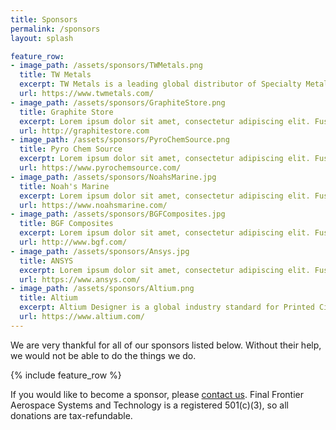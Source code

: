 ```yaml
---
title: Sponsors
permalink: /sponsors
layout: splash

feature_row:
- image_path: /assets/sponsors/TWMetals.png
  title: TW Metals
  excerpt: TW Metals is a leading global distributor of Specialty Metals! TW stocks and processes Tube, Bar, Extrusions, Sheet/Plate in Stainless, Aluminum, Nickel, Titanium & Carbon alloys.
  url: https://www.twmetals.com/
- image_path: /assets/sponsors/GraphiteStore.png
  title: Graphite Store
  excerpt: Lorem ipsum dolor sit amet, consectetur adipiscing elit. Fusce faucibus massa non diam hendrerit volutpat a et massa. Aenean laoreet nunc sed semper consectetur.
  url: http://graphitestore.com
- image_path: /assets/sponsors/PyroChemSource.png
  title: Pyro Chem Source
  excerpt: Lorem ipsum dolor sit amet, consectetur adipiscing elit. Fusce faucibus massa non diam hendrerit volutpat a et massa. Aenean laoreet nunc sed semper consectetur.
  url: https://www.pyrochemsource.com/
- image_path: /assets/sponsors/NoahsMarine.jpg
  title: Noah's Marine
  excerpt: Lorem ipsum dolor sit amet, consectetur adipiscing elit. Fusce faucibus massa non diam hendrerit volutpat a et massa. Aenean laoreet nunc sed semper consectetur.
  url: https://www.noahsmarine.com/
- image_path: /assets/sponsors/BGFComposites.jpg
  title: BGF Composites
  excerpt: Lorem ipsum dolor sit amet, consectetur adipiscing elit. Fusce faucibus massa non diam hendrerit volutpat a et massa. Aenean laoreet nunc sed semper consectetur.
  url: http://www.bgf.com/
- image_path: /assets/sponsors/Ansys.jpg
  title: ANSYS
  excerpt: Lorem ipsum dolor sit amet, consectetur adipiscing elit. Fusce faucibus massa non diam hendrerit volutpat a et massa. Aenean laoreet nunc sed semper consectetur.
  url: https://www.ansys.com/
- image_path: /assets/sponsors/Altium.png
  title: Altium
  excerpt: Altium Designer is a global industry standard for Printed Circuit Design Computer Aided Design software complete with signal analysis and 3D modeling capabilites.
  url: https://www.altium.com/
---
```


We are very thankful for all of our sponsors listed below.
Without their help, we would not be able to do the things we do.

{% include feature_row %}

If you would like to become a sponsor, please [contact us](mailto:ffaero@ffaero.com).
Final Frontier Aerospace Systems and Technology is a registered 501(c)(3), so all donations are tax-refundable.
